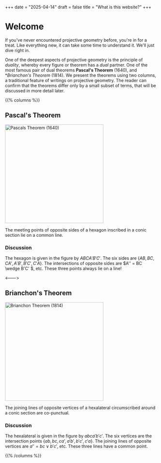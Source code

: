 +++
date = "2025-04-14"
draft = false
title = "What is this website?"
+++

# Welcome 

If you've never encountered projective geometry before, you're in for a treat. Like everything new, it can take some time to understand it. We'll just dive right in.

One of the deepest aspects of projective geometry is the principle of *duality*, whereby every figure or theorem has a *dual* partner. One of the most famous pair of dual theorems **Pascal's Theorem** (1640), and **Brianchon's Theorem* (1814). We present the theorems using two columns, a traditional feature of writings on projective geometry. The reader can confirm that the theorems differ only by a small subset of terms, that will be discussed in more detail later. 

{{% columns %}}
## Pascal's Theorem 

<div>
    <img src="images/projGeomThms/pascalThm.png"  alt="Pascals Theorem (1640)" width="325">
</div>

<div>
<p>The meeting points of opposite sides of a hexagon inscribed in a conic section lie on a common line. </p>
</div>

### Discussion
The hexagon is given in the figure by $ABCA'B'C'$. The six sides are $\{AB,BC,CA',A'B',B'C',C'A\}$. The intersections of opposite sides are $A'' = BC \wedge B'C' $, etc. These three points always lie on a line! 

<--->

## Brianchon's Theorem

<div>
<img src="images/projGeomThms/brianchonThm.png"  alt="Brianchon Theorem (1814)" width=325px> 
</div>
 
The joining lines of opposite vertices of a hexalateral circumscribed around a conic section are co-punctual.

### Discussion
The hexalateral is given in the figure by $abca'b'c'$. The six vertices are the intersection points $\{ab, bc, ca', a'b', b'c', c'a\}$. The joining lines of opposite vertices are $a'' = bc \vee b'c'$, etc. These three lines have a common point. 
 
 
 
{{% /columns %}}



